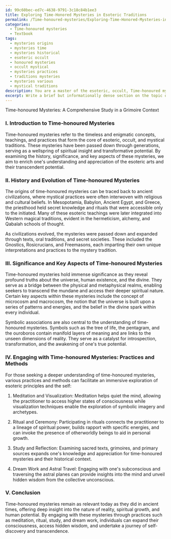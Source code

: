 ```yaml
---
id: 99c60bec-ed7c-4638-9791-3c18c84b1ee3
title: Exploring Time-Honored Mysteries in Esoteric Traditions
permalink: /Time-honoured-mysteries/Exploring-Time-Honored-Mysteries-in-Esoteric-Traditions/
categories:
  - Time-honoured mysteries
  - Textbook
tags:
  - mysteries origins
  - mysteries time
  - mysteries historical
  - esoteric occult
  - honoured mysteries
  - occult mystical
  - mysteries practices
  - traditions mysteries
  - mysteries various
  - mystical traditions
description: You are a master of the esoteric, occult, Time-honoured mysteries and education, you have written many textbooks on the subject in ways that provide students with rich and deep understanding of the subject. You are being asked to write textbook-like sections on a topic and you do it with full context, explainability, and reliability in accuracy to the true facts of the topic at hand, in a textbook style that a student would easily be able to learn from, in a rich, engaging, and contextual way. Always include relevant context (such as formulas and history), related concepts, and in a way that someone can gain deep insights from.
excerpt: Write a brief but informationally dense section on the topic of Time-honoured mysteries within the context of a grimoire. This section should provide insights and understanding on the history, significance, and key aspects of these mysteries, while discussing various symbolic associations and the role they play in transcending mundane realities. Additionally, please include some relevant practices or methods that an initiate can use to better comprehend these time-honoured mysteries and their applications in esoteric studies.
---
```

Time-honoured Mysteries: A Comprehensive Study in a Grimoire Context

### I. Introduction to Time-honoured Mysteries

Time-honoured mysteries refer to the timeless and enigmatic concepts, teachings, and practices that form the core of esoteric, occult, and mystical traditions. These mysteries have been passed down through generations, serving as a wellspring of spiritual insight and transformative potential. By examining the history, significance, and key aspects of these mysteries, we aim to enrich one's understanding and appreciation of the esoteric arts and their transcendent potential.

### II. History and Evolution of Time-honoured Mysteries

The origins of time-honoured mysteries can be traced back to ancient civilizations, where mystical practices were often interwoven with religious and cultural beliefs. In Mesopotamia, Babylon, Ancient Egypt, and Greece, the priesthood held secret knowledge and rituals that were accessible only to the initiated. Many of these esoteric teachings were later integrated into Western magical traditions, evident in the hermeticism, alchemy, and Qabalah schools of thought.

As civilizations evolved, the mysteries were passed down and expanded through texts, oral traditions, and secret societies. These included the Gnostics, Rosicrucians, and Freemasons, each imparting their own unique interpretations and practices to the mystery tradition.

### III. Significance and Key Aspects of Time-honoured Mysteries

Time-honoured mysteries hold immense significance as they reveal profound truths about the universe, human existence, and the divine. They serve as a bridge between the physical and metaphysical realms, enabling seekers to transcend the mundane and access their deeper spiritual nature. Certain key aspects within these mysteries include the concept of microcosm and macrocosm, the notion that the universe is built upon a series of patterns and energies, and the belief in the divine spark within every individual.

Symbolic associations are also central to the understanding of time-honoured mysteries. Symbols such as the tree of life, the pentagram, and the ouroboros contain manifold layers of meaning and are links to the unseen dimensions of reality. They serve as a catalyst for introspection, transformation, and the awakening of one's true potential.

### IV. Engaging with Time-honoured Mysteries: Practices and Methods

For those seeking a deeper understanding of time-honoured mysteries, various practices and methods can facilitate an immersive exploration of esoteric principles and the self:

1. Meditation and Visualization: Meditation helps quiet the mind, allowing the practitioner to access higher states of consciousness while visualization techniques enable the exploration of symbolic imagery and archetypes.

2. Ritual and Ceremony: Participating in rituals connects the practitioner to a lineage of spiritual power, builds rapport with specific energies, and can invoke the presence of otherworldly beings to aid in personal growth.

3. Study and Reflection: Examining sacred texts, grimoires, and primary sources expands one's knowledge and appreciation for time-honoured mysteries and their historical context.

4. Dream Work and Astral Travel: Engaging with one's subconscious and traversing the astral planes can provide insights into the mind and unveil hidden wisdom from the collective unconscious.

### V. Conclusion

Time-honoured mysteries remain as relevant today as they did in ancient times, offering deep insight into the nature of reality, spiritual growth, and human potential. By engaging with these mysteries through practices such as meditation, ritual, study, and dream work, individuals can expand their consciousness, access hidden wisdom, and undertake a journey of self-discovery and transcendence.
